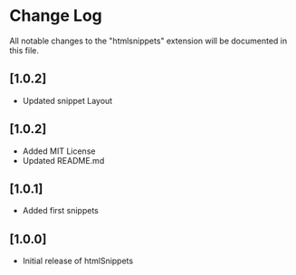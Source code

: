 # Change Log

All notable changes to the "htmlsnippets" extension will be documented in this file.

## [1.0.2]

- Updated snippet Layout

## [1.0.2]

- Added MIT License
- Updated README.md

## [1.0.1]

- Added first snippets

## [1.0.0]

- Initial release of htmlSnippets
